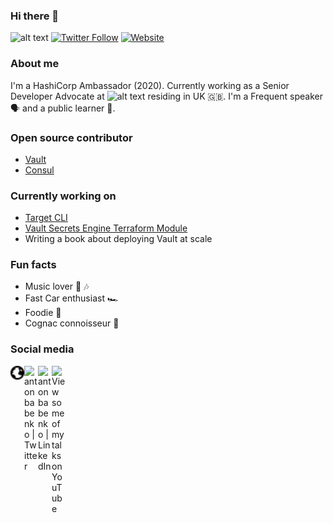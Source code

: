 ### Hi there 👋

![alt text](git-banner.png)
[![Twitter Follow](https://img.shields.io/twitter/follow/devops_rob?color=1DA1F2&logo=twitter&style=for-the-badge)](https://twitter.com/intent/follow?original_referer=https%3A%2F%2Fgithub.com%2Fdevops_rob&screen_name=devops_rob)
[![Website](https://img.shields.io/website?label=devopsrob.com&style=for-the-badge&url=https%3A%2F%2Fwww.devopsrob.com)](https://www.devopsrob.com)

### About me

I'm a HashiCorp Ambassador (2020).  Currently working as a Senior Developer Advocate at  ![alt text](HashiCorp_Logomark_Black_RGB.png) residing in UK 🇬🇧. I'm a Frequent speaker 🗣 and a public learner 📝.

### Open source contributor

- [Vault](https://github.com/hashicorp/vault)
- [Consul](https://github.com/hashicorp/consul)

### Currently working on

- [Target CLI](https://github.com/target-cli/target)
- [Vault Secrets Engine Terraform Module](https://github.com/devops-rob/terraform-vault-secrets-engines)
- Writing a book about deploying Vault at scale

### Fun facts

- Music lover 🎵 🎶
- Fast Car enthusiast 🏎
- Foodie 🍲
- Cognac connoisseur 🥃

### Social media

[<img align="left" alt="antonbabenko.com" width="22px" src="https://raw.githubusercontent.com/iconic/open-iconic/master/svg/globe.svg" />][website]
[<img align="left" alt="antonbabenko | Twitter" width="22px" src="https://cdn.jsdelivr.net/npm/simple-icons@v3/icons/twitter.svg" />][twitter]
[<img align="left" alt="antonbabenko | LinkedIn" width="22px" src="https://cdn.jsdelivr.net/npm/simple-icons@v3/icons/linkedin.svg" />][linkedin]
[<img align="left" alt="View some of my talks on YouTube" width="22px" src="https://cdn.jsdelivr.net/npm/simple-icons@v3/icons/youtube.svg" />][youtube]

[website]: https://www.devopsrob.com
[twitter]: https://twitter.com/devops_rob
[linkedin]: https://linkedin.com/in/devopsrob
[youtube]: https://www.youtube.com/channel/UCX7LwI07jcOAi3ceiwd71fQ/

<!--
**robertoporfiro/robertoporfiro** is a ✨ _special_ ✨ repository because its `README.md` (this file) appears on your GitHub profile.

Here are some ideas to get you started:

- 🔭 I’m currently working on ...
- 🌱 I’m currently learning ...
- 👯 I’m looking to collaborate on ...
- 🤔 I’m looking for help with ...
- 💬 Ask me about ...
- 📫 How to reach me: ...
- 😄 Pronouns: ...
- ⚡ Fun fact: ...
-->
